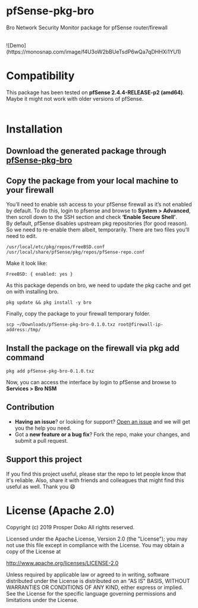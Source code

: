 # pfSense-pkg-bro

Bro Network Security Monitor package for pfSense router/firewall

<br>
![Demo](https://monosnap.com/image/f4U3oW2bBUeTsdP6wQa7qDHHXi1YU1)


# Compatibility
This package has been tested on **pfSense 2.4.4-RELEASE-p2 (amd64)**. Maybe it might not work with older versions of pfSense.
<br><br>

# Installation

## Download the generated package through [pfSense-pkg-bro](https://github.com/shadonet/pfSense-pkg-bro/raw/master/pfSense-pkg-bro-0.1.0.txz)

## Copy the package from your local machine to your firewall
You’ll need to enable ssh access to your pfSense firewall as it’s not enabled by default. To do this, login to pfsense and browse to **System > Advanced**, then scroll down to the SSH section and check **‘Enable Secure Shell’**.
<br>
By default, pfSense disables upstream pkg repositories (for good reason). So we need to re-enable them albeit, temporarily. There are two files you’ll need to edit.

```shell
/usr/local/etc/pkg/repos/FreeBSD.conf
/usr/local/share/pfSense/pkg/repos/pfSense-repo.conf
```
Make it look like:

```shell
FreeBSD: { enabled: yes }
```
As this package depends on bro, we need to update the pkg cache and get on with installing bro.

```shell
pkg update && pkg install -y bro
```

Finally, copy the package to your firewall temporary folder.

```shell
scp ~/Downloads/pfSense-pkg-bro-0.1.0.txz root@firewall-ip-address:/tmp/
```
## Install the package on the firewall via pkg add command
```shell
pkg add pfSense-pkg-bro-0.1.0.txz
```
Now, you can access the interface by login to pfSense and browse to **Services > Bro NSM**

## Contribution
- **Having an issue**? or looking for support? [Open an issue](https://github.com/shadonet/pfSense-pkg-bro/issues/new) and we will get you the help you need.
- Got a **new feature or a bug fix**? Fork the repo, make your changes, and submit a pull request.

## Support this project
If you find this project useful, please star the repo to let people know that it's reliable. Also, share it with friends and colleagues that might find this useful as well. Thank you :smile:

# License (Apache 2.0)

 Copyright (c) 2019 Prosper Doko
 All rights reserved.

 Licensed under the Apache License, Version 2.0 (the "License");
 you may not use this file except in compliance with the License.
 You may obtain a copy of the License at

 http://www.apache.org/licenses/LICENSE-2.0

 Unless required by applicable law or agreed to in writing, software
 distributed under the License is distributed on an "AS IS" BASIS,
 WITHOUT WARRANTIES OR CONDITIONS OF ANY KIND, either express or implied.
 See the License for the specific language governing permissions and
 limitations under the License.
